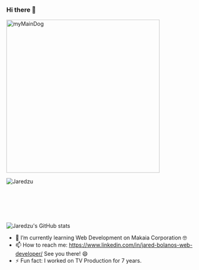 ### Hi there 👋

<img alt="myMainDog" src="https://media.tenor.com/images/c39e8ca30f2388f7599c6ea3b4972485/tenor.gif" width="400px" />


<p><img align="left" src="https://github-readme-stats.vercel.app/api/top-langs?username=Jaredzu&show_icons=true&theme=onedark&locale=en&layout=compact" alt="Jaredzu" /></p>

<br>
<br>
<br>
<br>
<br>
<br>

![Jaredzu's GitHub stats](https://github-readme-stats.vercel.app/api?username=Jaredzu&show_icons=true&theme=transparent)


- 🌱 I’m currently learning Web Development on Makaia Corporation 🤓
- 📫 How to reach me: https://www.linkedin.com/in/jared-bolanos-web-developer/ See you there! 😄
- ⚡ Fun fact: I worked on TV Production for 7 years.


<!-- <p>&nbsp;<img align="center" src="https://github-readme-stats.vercel.app/api?username=Jaredzu&show_icons=true&locale=en" alt="Jaredzu" /></p> -->

<!--
**Jaredzu/Jaredzu** is a ✨ _special_ ✨ repository because its `README.md` (this file) appears on your GitHub profile.

Here are some ideas to get you started:

- 🔭 I’m currently working on ...
- 👯 I’m looking to collaborate on ...
- 🤔 I’m looking for help with ...
- 💬 Ask me about ...

- 😄 Pronouns: ...

-->
